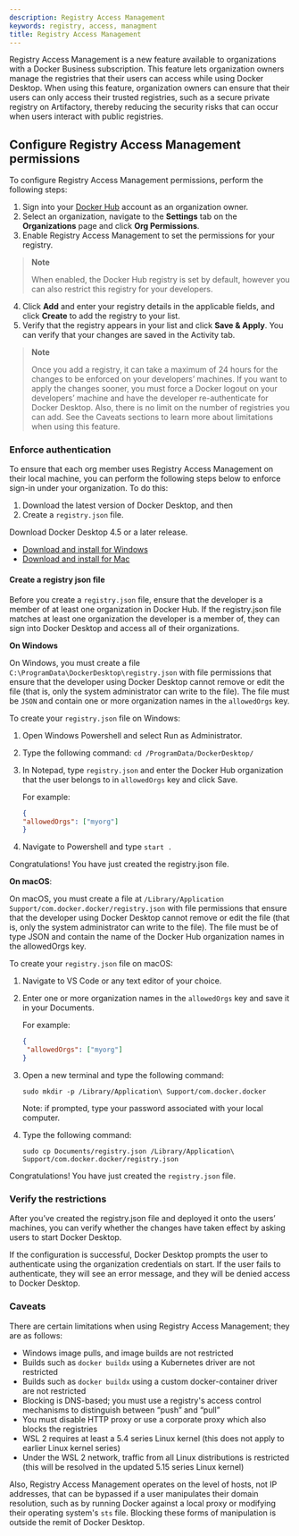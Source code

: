 ```yaml
---
description: Registry Access Management
keywords: registry, access, managment
title: Registry Access Management
---
```


Registry Access Management is a new feature available to organizations with a Docker Business subscription. This feature lets organization owners manage the registries that their users can access while using Docker Desktop.  When using this feature, organization owners can ensure that their users can only access their trusted registries, such as a secure private registry on Artifactory, thereby reducing the security risks that can occur when users interact with public registries.

## Configure Registry Access Management permissions

To configure Registry Access Management permissions, perform the following steps:

1. Sign into your [Docker Hub](https://hub.docker.com) account as an organization owner.
2. Select an organization, navigate to the **Settings** tab on the **Organizations** page and click **Org Permissions**.
3. Enable Registry Access Management to set the permissions for your registry.

> **Note**
>
> When enabled, the Docker Hub registry is set by default, however you can also restrict this registry for your developers.

4. Click **Add** and enter your registry details in the applicable fields, and click **Create** to add the registry to your list.
5. Verify that the registry appears in your list and click **Save & Apply**.  You can verify that your changes are saved in the Activity tab.

  > **Note**
  >
  > Once you add a registry, it can take a maximum of 24 hours for the changes to be enforced on your developers’ machines. If you want to apply the changes sooner, you must force a Docker logout on your developers’ machine and have the developer re-authenticate for Docker Desktop.  Also, there is no limit on the number of registries you can add. See the Caveats sections to learn more about limitations  when using this feature.

### Enforce authentication

To ensure that each org member uses Registry Access Management on their local machine, you can perform the following steps below to enforce sign-in under your organization. To do this:

1. Download the latest version of Docker Desktop, and then
2. Create a `registry.json` file.

Download Docker Desktop 4.5 or a later release.

- [Download and install for Windows](/desktop/windows/install/)
- [Download and install for Mac](/desktop/mac/install/)

#### Create a registry json file

Before you create a `registry.json` file, ensure that the developer is a member of at least one organization in Docker Hub. If the registry.json file matches at least one organization the developer is a member of, they can sign into Docker Desktop and access all of their organizations.

**On Windows**

On Windows, you must create a file `C:\ProgramData\DockerDesktop\registry.json` with file permissions that ensure that the developer using Docker Desktop cannot remove or edit the file (that is, only the system administrator can write to the file). The file must be `JSON` and contain one or more organization names in the `allowedOrgs` key.

To create your `registry.json` file on Windows:

1. Open Windows Powershell and select Run as Administrator.
2. Type the following command: `cd /ProgramData/DockerDesktop/`
3. In Notepad, type `registry.json` and enter the Docker Hub organization that the user belongs to in `allowedOrgs` key and click Save.

    For example:

    ```json
    {
    "allowedOrgs": ["myorg"]
    }
    ```

4. Navigate to Powershell and type ```start .```

Congratulations! You have just created the registry.json file.

**On macOS**:

On macOS, you must create a file at `/Library/Application Support/com.docker.docker/registry.json` with file permissions that ensure that the developer using Docker Desktop cannot remove or edit the file (that is, only the system administrator can write to the file). The file must be of type JSON and contain the name of the Docker Hub organization names in the allowedOrgs key.

To create your `registry.json` file on macOS:

1. Navigate to VS Code or any text editor of your choice.
2. Enter one or more organization names in the `allowedOrgs` key and save it in your Documents.

    For example:

    ```json
    {
     "allowedOrgs": ["myorg"]
    }
    ```

 3. Open a new terminal and type the following command:

    `sudo mkdir -p /Library/Application\ Support/com.docker.docker`

    Note: if prompted, type your password associated with your local computer.

4. Type the following command:

    `sudo cp Documents/registry.json /Library/Application\ Support/com.docker.docker/registry.json`

Congratulations! You have just created the `registry.json` file.

### Verify the restrictions

   After you’ve created the registry.json file and deployed it onto the users’ machines, you can verify whether the changes have taken effect by asking users to start Docker Desktop.

   If the configuration is successful, Docker Desktop prompts the user to authenticate using the organization credentials on start. If the user fails to authenticate, they will see an error message, and they will be denied access to Docker Desktop.

### Caveats

  There are certain limitations when using Registry Access Management; they are as follows:

  * Windows image pulls, and image builds are not restricted
  * Builds such as `docker buildx` using a Kubernetes driver are not restricted
  * Builds such as `docker buildx` using a custom docker-container driver are not restricted
  * Blocking is DNS-based; you must use a registry's access control mechanisms to distinguish between “push” and “pull”
  * You must disable HTTP proxy or use a corporate proxy which also blocks the registries
  * WSL 2 requires at least a 5.4 series Linux kernel  (this does not apply to earlier Linux kernel series)
 * Under the WSL 2 network, traffic from all Linux distributions is restricted (this will be resolved in the updated 5.15 series Linux kernel)

  Also, Registry Access Management operates on the level of hosts, not IP addresses, that can be bypassed if a user manipulates their domain resolution, such as by running Docker against a local proxy or modifying their operating system's `sts` file. Blocking these forms of manipulation is outside the remit of Docker Desktop.

